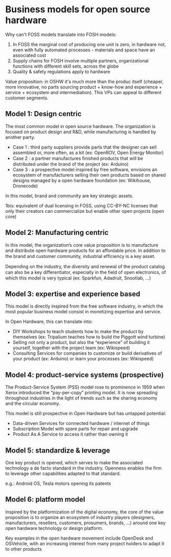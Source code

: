 # Business models for open source hardware

Why can't FOSS models translate into FOSH models:

1. In FOSS the marginal cost of producing one unit is zero, in hardware not, even with fully automated processes - materials and space have an associated cost
2. Supply chains for FOSH involve multiple partners, organizational functions with different skill sets, across the globe
3. Quality & safety regulations apply to hardware

Value proposition: in OSHW it's much more than the produc itself (cheaper, more innovative, no parts sourcing product + know-how and experience + service + ecosystem and intermediation). This VPs can appeal to different customer segments.

## Model 1: Design centric

The most common model in open source hardware. The organization is focused on product design and R&D, while manufacturing is handled by another party.

- Case 1 : third party suppliers provide parts that the designer can sell assembled or, more often, as a kit (ex: OpenROV, Open Energy Monitor)
- Case 2 : a partner manufactures ﬁnished products that will be distributed under the brand of the project (ex: Arduino)
- Case 3 : a prospective model inspired by free software, envisions an ecosystem of manufacturers selling their own products based on shared designs managed by a open hardware foundation (ex: Wikihouse, Dronecode)

In this model, brand and community are key strategic assets. 

1bis: equivalent of dual licensing in FOSS, using CC-BY-NC licenses that only their creators can commercialize but enable other open projects (open core)

## Model 2: Manufacturing centric

In this model, the organization’s core value proposition is to manufacture and distribute open hardware products for an affordable price. In addition to the brand and customer community, industrial efﬁciency is a key asset.

Depending on the industry, the diversity and renewal of the product catalog can also be a key differentiator, especially in the ﬁeld of open electronics, of which this model is very typical (ex: Sparkfun, Adadruit, Snootlab, …)

## Model 3: expertise and experience based

This model is directly inspired from the free software industry, in which the most popular business model consist in monetizing expertise and service.

In Open Hardware, this can translate into:

- DIY Workshops to teach students how to make the product by themselves (ex: Tripalium teaches how to build the Piggott wind turbine)
- Selling not only a product, but also the “experience” of building it yourself, together with the project team (ex: Wikispeed)
- Consulting Services for companies to customize or build derivatives of your product (ex: Arduino) or learn your processes (ex: Wikispeed)

## Model 4: product-service systems (prospective)

The Product-Service System (PSS) model rose to prominence in 1959 when Xerox introduced the “pay-per-copy” printing model. It is now spreading throughout industries in the light of trends such as the sharing economy and the circular economy.

This model is still prospective in Open Hardware but has untapped potential:

- Data-driven Services for connected hardware / internet of things
- Subscription Model with spare parts for repair and upgrade
- Product As A Service to access it rather than owning it

## Model 5: standardize & leverage

One key product is opened, which serves to make the associated technology a de facto standard in the industry. Openness enables the firm to leverage other capabilities adapted to that standard.

e.g.: Android OS, Tesla motors opening its patents

## Model 6: platform model

Inspired by the platformization of the digital economy, the core of the value proposition is to organize an ecosystem of industry players (designers, manufacturers, resellers, customers, prosumers, brands, …) around one key open hardware technology or design platform.

Key examples in the open hardware movement include OpenDesk and OSVehicle, with an increasing interest from many project holders to adapt it to other products

